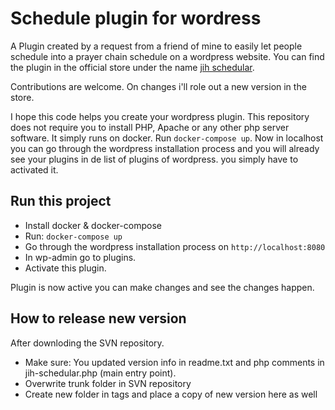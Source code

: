 # Schedule plugin for wordress

A Plugin created by a request from a friend of mine
to easily let people schedule into a prayer chain schedule
on a wordpress website. You can find the plugin in the official store under the name [jih schedular](https://wordpress.org/plugins/jih-schedular/).

Contributions are welcome. On changes i'll role out a new version in the store.

I hope this code helps you create your wordpress plugin.
This repository does not require you to install PHP, Apache or any other php server software. It simply runs on docker. Run `docker-compose up`. Now in localhost you can go through the wordpress installation process and you will already see your plugins in de list of plugins of wordpress. you simply have to activated it.

## Run this project

* Install docker & docker-compose
* Run: `docker-compose up`
* Go through the wordpress installation process on `http://localhost:8080`
* In wp-admin go to plugins.
* Activate this plugin. 

Plugin is now active you can make changes and see the changes happen.

## How to release new version

After downloding the SVN repository. 
* Make sure: You updated version info in readme.txt and php comments in jih-schedular.php (main entry point).
* Overwrite trunk folder in SVN repository
* Create new folder in tags and place a copy of new version here as well
